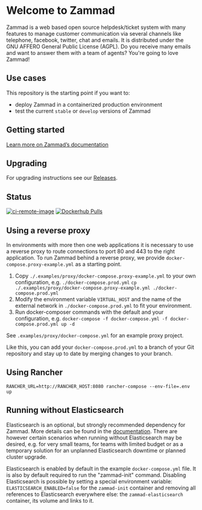 # Welcome to Zammad

Zammad is a web based open source helpdesk/ticket system with many features
to manage customer communication via several channels like telephone, facebook,
twitter, chat and emails. It is distributed under the GNU AFFERO General Public
 License (AGPL). Do you receive many emails and want to answer them with a team of agents?
You're going to love Zammad!

## Use cases

This repository is the starting point if you want to:

- deploy Zammad in a containerized production environment
- test the current `stable` or `develop` versions of Zammad

## Getting started

[Learn more on Zammad’s documentation](https://docs.zammad.org/en/latest/install/docker-compose.html)

## Upgrading

For upgrading instructions see our [Releases](https://github.com/zammad/zammad-docker-compose/releases).

## Status

[![ci-remote-image](https://github.com/zammad/zammad-docker-compose/actions/workflows/ci-remote-image.yaml/badge.svg)](https://github.com/zammad/zammad-docker-compose/actions/workflows/ci-remote-image.yaml) [![Dockerhub Pulls](https://badgen.net/docker/pulls/zammad/zammad-docker-compose?icon=docker&label=pulls)](https://hub.docker.com/r/zammad/zammad-docker-compose/)

## Using a reverse proxy

In environments with more then one web applications it is necessary to use a reverse proxy to route connections to port 80 and 443 to the right application.
To run Zammad behind a reverse proxy, we provide `docker-compose.proxy-example.yml` as a starting point.

1. Copy `./.examples/proxy/docker-compose.proxy-example.yml` to your own configuration, e.g. `./docker-compose.prod.yml`
    `cp ./.examples/proxy/docker-compose.proxy-example.yml ./docker-compose.prod.yml`
2. Modify the environment variable `VIRTUAL_HOST` and the name of the external network in `./docker-compose.prod.yml` to fit your environment.
3. Run docker-composer commands with the default and your configuration, e.g. `docker-compose -f docker-compose.yml -f docker-compose.prod.yml up -d`

See `.examples/proxy/docker-compose.yml` for an example proxy project.

Like this, you can add your `docker-compose.prod.yml` to a branch of your Git repository and stay up to date by merging changes to your branch.

## Using Rancher

```console
RANCHER_URL=http://RANCHER_HOST:8080 rancher-compose --env-file=.env up
```

## Running without Elasticsearch

Elasticsearch is an optional, but strongly recommended dependency for Zammad. More details can be found in the [documentation](https://docs.zammad.org/en/latest/prerequisites/software.html#elasticsearch-optional). There are however certain scenarios when running without Elasticsearch may be desired, e.g. for very small teams, for teams with limited budget or as a temporary solution for an unplanned Elasticsearch downtime or planned cluster upgrade.

Elasticsearch is enabled by default in the example `docker-compose.yml` file. It is also by default required to run the "zammad-init" command. Disabling Elasticsearch is possible by setting a special environment variable: `ELASTICSEARCH_ENABLED=false` for the `zammad-init` container and removing all references to Elasticsearch everywhere else: the `zammad-elasticsearch` container, its volume and links to it.
